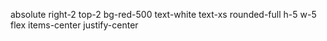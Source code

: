 absolute right-2 top-2 bg-red-500 text-white text-xs rounded-full h-5 w-5 flex items-center justify-center
